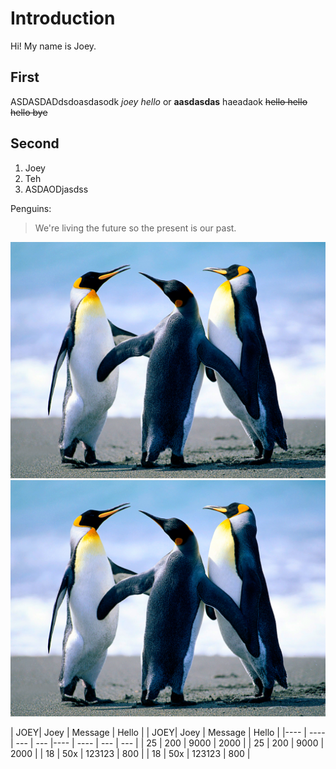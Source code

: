 # Introduction

Hi! My name is Joey. 

## First

ASDASDADdsdoasdasodk _joey hello_ or **aasdasdas** haeadaok ~~hello hello hello bye~~

## Second

1. Joey
2. Teh
3. ASDAODjasdss

Penguins: 
> We're living the future so
> the present is our past.

![gras](imgs/Penguins.jpg) ![gras](imgs/Penguins.jpg)


| JOEY| Joey | Message | Hello | | JOEY| Joey | Message | Hello | 
|---- | ---- | --- | --- |---- | ---- | --- | --- |
| 25  | 200  | 9000 | 2000 | | 25  | 200  | 9000 | 2000 |
| 18  | 50x  | 123123 | 800 | | 18  | 50x  | 123123 | 800 |
